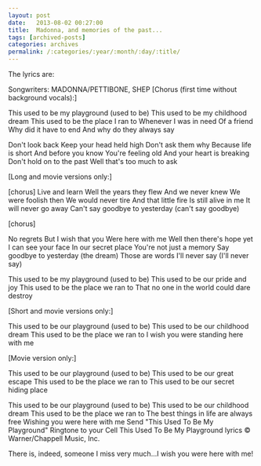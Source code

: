 ```yaml
---
layout: post
date:	2013-08-02 00:27:00
title:  Madonna, and memories of the past...
tags: [archived-posts]
categories: archives
permalink: /:categories/:year/:month/:day/:title/
---
```

<lj-embed id="1020"/>

The lyrics are:

Songwriters: MADONNA/PETTIBONE, SHEP
[Chorus (first time without background vocals):]

This used to be my playground (used to be)
This used to be my childhood dream
This used to be the place I ran to
Whenever I was in need
Of a friend
Why did it have to end
And why do they always say

Don't look back
Keep your head held high
Don't ask them why
Because life is short
And before you know
You're feeling old
And your heart is breaking
Don't hold on to the past
Well that's too much to ask

[Long and movie versions only:]

[chorus]
Live and learn
Well the years they flew
And we never knew
We were foolish then
We would never tire
And that little fire
Is still alive in me
It will never go away
Can't say goodbye to yesterday (can't say goodbye)

[chorus]

No regrets
But I wish that you
Were here with me
Well then there's hope yet
I can see your face
In our secret place
You're not just a memory
Say goodbye to yesterday (the dream)
Those are words I'll never say (I'll never say)

This used to be my playground (used to be)
This used to be our pride and joy
This used to be the place we ran to
That no one in the world could dare destroy

[Short and movie versions only:]

This used to be our playground (used to be)
This used to be our childhood dream
This used to be the place we ran to
I wish you were standing here with me

[Movie version only:]

This used to be our playground (used to be)
This used to be our great escape
This used to be the place we ran to
This used to be our secret hiding place

This used to be our playground (used to be)
This used to be our childhood dream
This used to be the place we ran to
The best things in life are always free
Wishing you were here with me
 Send "This Used To Be My Playground" Ringtone to your Cell 
This Used To Be My Playground lyrics © Warner/Chappell Music, Inc.

There is, indeed, someone I miss very much...I wish you were here with me!
